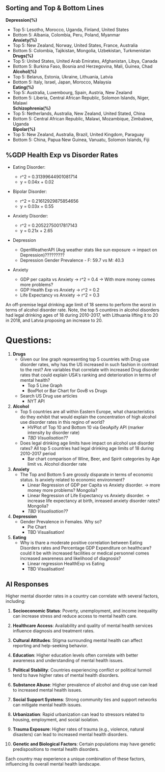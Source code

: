 ## Sorting and Top & Bottom Lines
**Depression(%)**  
* Top 5: Lesotho, Morocco, Uganda, Finland, United States  
* Bottom 5: Albania, Colombia, Peru, Poland, Myanmar  
**Anxiety(%)**  
* Top 5: New Zealand, Norway, United States, France, Australia  
* Bottom 5: Colombia, Tajikistan, Mongolia, Uzbekistan, Turkmenistan  
**Drugs(%)**  
* Top 5: United States, United Arab Emirates, Afghanistan, Libya, Canada  
* Bottom 5: Burkina Faso, Bosnia and Herzegovina, Mali, Guinea, Chad  
**Alcohol(%)**  
* Top 5: Belarus, Estonia, Ukraine, Lithuania, Latvia  
* Bottom 5: Italy, Israel, Japan, Morocco, Malaysia  
**Eating(%)**  
* Top 5: Australia, Luxembourg, Spain, Austria, New Zealand  
* Bottom 5: Liberia, Central African Republic, Solomon Islands, Niger, Malawi  
**Schizophrenia(%)**  
* Top 5: Netherlands, Australia, New Zealand, United Stated, China  
* Bottom 5: Central African Republic, Malawi, Mozambique, Zimbabwe, Uganda  
**Bipolar(%)**  
* Top 5: New Zealand, Australia, Brazil, United Kingdom, Paraguay  
* Bottom 5: China, Papua New Guinea, Vanuatu, Solomon Islands, Fiji 

## %GDP Health Exp vs Disorder Rates  
* Eating Disorder:  
    * r^2 = 0.31399644901081714  
    * y = 0.04x + 0.02  
* Bipolar Disorder:  
    * r^2 = 0.21612929875854656  
    * y = 0.03x + 0.55  
* Anxiety Disorder:  
    * r^2 = 0.20522750017817143  
    * y = 0.21x + 2.65  



* Depression
    * OpenWeatherAPI (Avg weather stats like sun exposure -> impact on Depression)?????????  
    * Depression Gender Prevalence - F: 59.7 vs M: 40.3
* Anxiety
    * GDP per capita vs Anxiety -> r^2 = 0.4 -> With more money comes more problems?
    * GDP Health Exp vs Anxiety -> r^2 = 0.2
    * Life Expectancy vs Anxiety -> r^2 = 0.3


An off-premise legal drinking age limit of 18 seems to perform the worst in terms of alcohol disorder rate. Note, the top 5 countires in alcohol disorders had legal drinking ages of 18 during 2010-2017, with Lithuania lifting it to 20 in 2018, and Latvia proposing an increase to 20.




# Questions:
1. **Drugs** 
    * Given our line graph representing top 5 countries with Drug use disorder rates, why has the US increased in such fashion in contrast to the rest? Are variables that correlate with increased Drug disorder rates that could explain USA's ranking and deterioration in terms of mental health?
        * Top 5 Line Graph
        * BoxPlot or Bar Chart for GovB vs Drugs
    * Search US Drug use articles
        * NYT API
2. **Alcohol**
    * Top 5 countries are all within Eastern Europe, what characteristics do they exhibit that would explain the concentration of high alcohol use disorder rates in this regino of world?
        * HVPlot of Top 10 and Bottom 10 via GeoApify API (marker intensity by disorder rate)
        * *TBD Visualisation??*
    * Does legal drinking age limits have impact on alcohol use disorder rates? All top 5 countries had legal drinking age limits of 18 during 2010-2017 period
        * Bar chart comparison of Wine, Beer, and Spirit categories by Age limit vs. Alcohol disorder rate
3. **Anxiety**
    * The Top and Bottom 5 are grossly disparate in terms of economic status. Is anxiety related to economic environment?
        * Linear Regression of GDP per Capita vs Anxiety disorder. -> more money more problems? Mongolia?
        * Linear Regression of Life Expectancy vs Anxiety disorder. -> increase life expectancy at birth, inreased anxiety disorder rates? Mongolia?
        * *TBD Visualisation??*
4. **Depression**
    * Gender Prevalence in Females. Why so?
        * Pie Chart
        * TBD Visualisation!
5. **Eating**
    * Why is thare a moderate positive correlation between Eating Disorders rates and Percentage GDP Expenditure on healthcare? could it be with increased facilities or medical personnel comes increased awareness and likelihood of diagnosis?
        * Linear regression HealthExp vs Eating
        * TBD Visualisation!






## AI Responses
Higher mental disorder rates in a country can correlate with several factors, including:

1. **Socioeconomic Status**: Poverty, unemployment, and income inequality can increase stress and reduce access to mental health care.

2. **Healthcare Access**: Availability and quality of mental health services influence diagnosis and treatment rates.

3. **Cultural Attitudes**: Stigma surrounding mental health can affect reporting and help-seeking behavior.

4. **Education**: Higher education levels often correlate with better awareness and understanding of mental health issues.

5. **Political Stability**: Countries experiencing conflict or political turmoil tend to have higher rates of mental health disorders.

6. **Substance Abuse**: Higher prevalence of alcohol and drug use can lead to increased mental health issues.

7. **Social Support Systems**: Strong community ties and support networks can mitigate mental health issues.

8. **Urbanization**: Rapid urbanization can lead to stressors related to housing, employment, and social isolation.

9. **Trauma Exposure**: Higher rates of trauma (e.g., violence, natural disasters) can lead to increased mental health disorders.

10. **Genetic and Biological Factors**: Certain populations may have genetic predispositions to mental health disorders.

Each country may experience a unique combination of these factors, influencing its overall mental health landscape.

